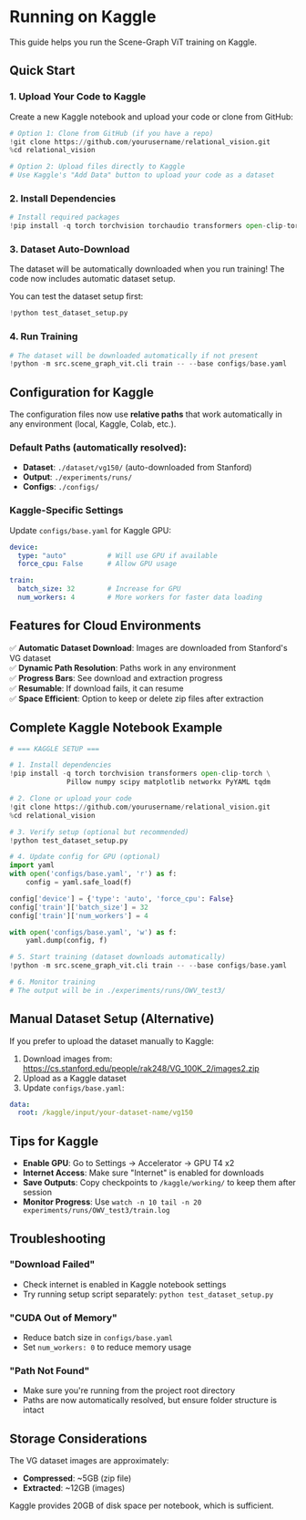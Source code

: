# Running on Kaggle

This guide helps you run the Scene-Graph ViT training on Kaggle.

## Quick Start

### 1. Upload Your Code to Kaggle

Create a new Kaggle notebook and upload your code or clone from GitHub:

```python
# Option 1: Clone from GitHub (if you have a repo)
!git clone https://github.com/yourusername/relational_vision.git
%cd relational_vision

# Option 2: Upload files directly to Kaggle
# Use Kaggle's "Add Data" button to upload your code as a dataset
```

### 2. Install Dependencies

```python
# Install required packages
!pip install -q torch torchvision torchaudio transformers open-clip-torch Pillow numpy scipy matplotlib networkx PyYAML tqdm pytest
```

### 3. Dataset Auto-Download

The dataset will be automatically downloaded when you run training! The code now includes automatic dataset setup.

You can test the dataset setup first:

```python
!python test_dataset_setup.py
```

### 4. Run Training

```python
# The dataset will be downloaded automatically if not present
!python -m src.scene_graph_vit.cli train -- --base configs/base.yaml
```

## Configuration for Kaggle

The configuration files now use **relative paths** that work automatically in any environment (local, Kaggle, Colab, etc.).

### Default Paths (automatically resolved):
- **Dataset**: `./dataset/vg150/` (auto-downloaded from Stanford)
- **Output**: `./experiments/runs/`
- **Configs**: `./configs/`

### Kaggle-Specific Settings

Update `configs/base.yaml` for Kaggle GPU:

```yaml
device:
  type: "auto"          # Will use GPU if available
  force_cpu: False      # Allow GPU usage

train:
  batch_size: 32        # Increase for GPU
  num_workers: 4        # More workers for faster data loading
```

## Features for Cloud Environments

✅ **Automatic Dataset Download**: Images are downloaded from Stanford's VG dataset  
✅ **Dynamic Path Resolution**: Paths work in any environment  
✅ **Progress Bars**: See download and extraction progress  
✅ **Resumable**: If download fails, it can resume  
✅ **Space Efficient**: Option to keep or delete zip files after extraction

## Complete Kaggle Notebook Example

```python
# === KAGGLE SETUP ===

# 1. Install dependencies
!pip install -q torch torchvision transformers open-clip-torch \
              Pillow numpy scipy matplotlib networkx PyYAML tqdm

# 2. Clone or upload your code
!git clone https://github.com/yourusername/relational_vision.git
%cd relational_vision

# 3. Verify setup (optional but recommended)
!python test_dataset_setup.py

# 4. Update config for GPU (optional)
import yaml
with open('configs/base.yaml', 'r') as f:
    config = yaml.safe_load(f)

config['device'] = {'type': 'auto', 'force_cpu': False}
config['train']['batch_size'] = 32
config['train']['num_workers'] = 4

with open('configs/base.yaml', 'w') as f:
    yaml.dump(config, f)

# 5. Start training (dataset downloads automatically)
!python -m src.scene_graph_vit.cli train -- --base configs/base.yaml

# 6. Monitor training
# The output will be in ./experiments/runs/OWV_test3/
```

## Manual Dataset Setup (Alternative)

If you prefer to upload the dataset manually to Kaggle:

1. Download images from: https://cs.stanford.edu/people/rak248/VG_100K_2/images2.zip
2. Upload as a Kaggle dataset
3. Update `configs/base.yaml`:

```yaml
data:
  root: /kaggle/input/your-dataset-name/vg150
```

## Tips for Kaggle

- **Enable GPU**: Go to Settings → Accelerator → GPU T4 x2
- **Internet Access**: Make sure "Internet" is enabled for downloads
- **Save Outputs**: Copy checkpoints to `/kaggle/working/` to keep them after session
- **Monitor Progress**: Use `watch -n 10 tail -n 20 experiments/runs/OWV_test3/train.log`

## Troubleshooting

### "Download Failed"
- Check internet is enabled in Kaggle notebook settings
- Try running setup script separately: `python test_dataset_setup.py`

### "CUDA Out of Memory"
- Reduce batch size in `configs/base.yaml`
- Set `num_workers: 0` to reduce memory usage

### "Path Not Found"
- Make sure you're running from the project root directory
- Paths are now automatically resolved, but ensure folder structure is intact

## Storage Considerations

The VG dataset images are approximately:
- **Compressed**: ~5GB (zip file)
- **Extracted**: ~12GB (images)

Kaggle provides 20GB of disk space per notebook, which is sufficient.
